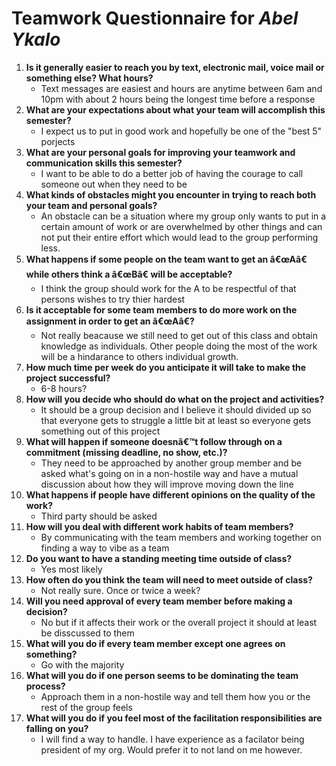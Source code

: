 # Teamwork Questionnaire for _Abel Ykalo_

1. __Is it generally easier to reach you by text, electronic mail, voice mail or something else?  What hours?__ 
   * Text messages are easiest and hours are anytime between 6am and 10pm with about 2 hours being the longest time before a response
1. __What are your expectations about what your team will accomplish this semester?__ 
   * I expect us to put in good work and hopefully be one of the "best 5" porjects
1. __What are your personal goals for improving your teamwork and communication skills this semester?__ 
   * I want to be able to do a better job of having the courage to call someone out when they need to be
1. __What kinds of obstacles might you encounter in trying to reach both your team and personal goals?__ 
   * An obstacle can be a situation where my group only wants to put in a certain amount of work or are overwhelmed by other things and can not put their entire effort which would lead to the group performing less.
1. __What happens if some people on the team want to get an â€œAâ€ while others think a â€œBâ€ will be acceptable?__ 
   * I think the group should work for the A to be respectful of that persons wishes to try thier hardest
1. __Is it acceptable for some team members to do more work on the assignment in order to get an â€œAâ€?__ 
   * Not really beacause we still need to get out of this class and obtain knowledge as individuals. Other people doing the most of the work will be a hindarance to others individual growth. 
1. __How much time per week do you anticipate it will take to make the project successful?__ 
   * 6-8 hours?
1. __How will you decide who should do what on the project and activities?__ 
   * It should be a group decision and I believe it should divided up so that everyone gets to struggle a little bit at least so everyone gets something out of this project
1. __What will happen if someone doesnâ€™t follow through on a commitment (missing deadline, no show, etc.)?__ 
   * They need to be approached by another group member and be asked what's going on in a non-hostile way and have a mutual discussion about how they will improve moving down the line
1. __What happens if people have different opinions on the quality of the work?__ 
   * Third party should be asked
1. __How will you deal with different work habits of team members?__ 
   * By communicating with the team members and working together on finding a way to vibe as a team
1. __Do you want to have a standing meeting time outside of class?__ 
   * Yes most likely
1. __How often do you think the team will need to meet outside of class?__ 
   * Not really sure. Once or twice a week?
1. __Will you need approval of every team member before making a decision?__ 
   * No but if it affects their work or the overall project it should at least be disscussed to them
1. __What will you do if every team member except one agrees on something?__ 
   * Go with the majority
1. __What will you do if one person seems to be dominating the team process?__ 
   * Approach them in a non-hostile way and tell them how you or the rest of the group feels
1. __What will you do if you feel most of the facilitation responsibilities are falling on you?__ 
   * I will find a way to handle. I have experience as a facilator being president of my org. Would prefer it to not land on me however.
